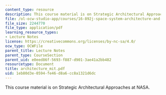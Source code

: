 ```yaml
---
content_type: resource
description: This course material is on Strategic Architectural Approaches at NASA.
file: /ol-ocw-studio-app/courses/16-892j-space-system-architecture-and-design-fall-2004/1eb80d3e0594fe46d8a6cc8a1321d6dc_architecture_mit.pdf
file_size: 2244770
file_type: application/pdf
learning_resource_types:
- Lecture Notes
license: https://creativecommons.org/licenses/by-nc-sa/4.0/
ocw_type: OCWFile
parent_title: Lecture Notes
parent_type: CourseSection
parent_uid: e0eed86f-5693-f887-d901-3ae41a2bb482
resourcetype: Document
title: architecture_mit.pdf
uid: 1eb80d3e-0594-fe46-d8a6-cc8a1321d6dc
---
```

This course material is on Strategic Architectural Approaches at NASA.